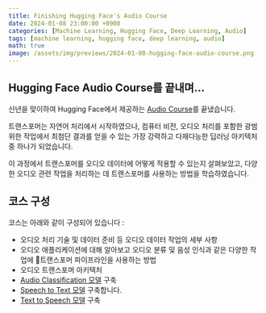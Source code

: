 ```yaml
---
title: Finishing Hugging Face's Audio Course
date: 2024-01-08 23:00:00 +0900
categories: [Machine Learning, Hugging Face, Deep Learning, Audio]
tags: [machine learning, hugging face, deep learning, audio]
math: true
image: /assets/img/previews/2024-01-08-hugging-face-audio-course.png
---
```


## Hugging Face Audio Course를 끝내며...

신년을 맞이하여 Hugging Face에서 제공하는 [Audio Course](https://huggingface.co/learn/audio-course/)를 끝냈습니다.

트랜스포머는 자연어 처리에서 시작하였으나, 컴퓨터 비전, 오디오 처리를 포함한 광범위한 작업에서 최첨단 결과를 얻을 수 있는 가장 강력하고 다재다능한 딥러닝 아키텍처 중 하나가 되었습니다.

이 과정에서 트랜스포머를 오디오 데이터에 어떻게 적용할 수 있는지 살펴보았고, 다양한 오디오 관련 작업을 처리하는 데 트랜스포머를 사용하는 방법을 학습하였습니다.

## 코스 구성

코스는 아래와 같이 구성되어 있습니다 :

* 오디오 처리 기술 및 데이터 준비 등 오디오 데이터 작업의 세부 사항
* 오디오 애플리케이션에 대해 알아보고 오디오 분류 및 음성 인식과 같은 다양한 작업에 🤗트랜스포머 파이프라인을 사용하는 방법
* 오디오 트랜스포머 아키텍처
* [Audio Classification 모델](https://huggingface.co/tranquil-morning/ast-finetuned-audioset-10-10-0.4593-finetuned-gtzan) 구축
* [Speech to Text 모델](https://huggingface.co/tranquil-morning/whisper-tiny-en) 구축합니다.
* [Text to Speech 모델](https://huggingface.co/tranquil-morning/speecht5_finetuned_voxpopuli_it) 구축



